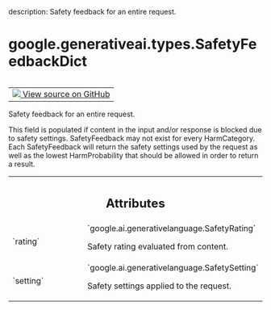 description: Safety feedback for an entire request.

<div itemscope itemtype="http://developers.google.com/ReferenceObject">
<meta itemprop="name" content="google.generativeai.types.SafetyFeedbackDict" />
<meta itemprop="path" content="Stable" />
</div>

# google.generativeai.types.SafetyFeedbackDict

<!-- Insert buttons and diff -->

<table class="tfo-notebook-buttons tfo-api nocontent" align="left">
<td>
  <a target="_blank" href="https://github.com/google/generative-ai-python/blob/master/google/generativeai/types/safety_types.py#L276-L280">
    <img src="https://www.tensorflow.org/images/GitHub-Mark-32px.png" />
    View source on GitHub
  </a>
</td>
</table>



Safety feedback for an entire request.

<!-- Placeholder for "Used in" -->

This field is populated if content in the input and/or response
is blocked due to safety settings. SafetyFeedback may not exist
for every HarmCategory. Each SafetyFeedback will return the
safety settings used by the request as well as the lowest
HarmProbability that should be allowed in order to return a
result.



<!-- Tabular view -->
 <table class="responsive fixed orange">
<colgroup><col width="214px"><col></colgroup>
<tr><th colspan="2"><h2 class="add-link">Attributes</h2></th></tr>

<tr>
<td>
`rating`<a id="rating"></a>
</td>
<td>
`google.ai.generativelanguage.SafetyRating`

Safety rating evaluated from content.
</td>
</tr><tr>
<td>
`setting`<a id="setting"></a>
</td>
<td>
`google.ai.generativelanguage.SafetySetting`

Safety settings applied to the request.
</td>
</tr>
</table>



